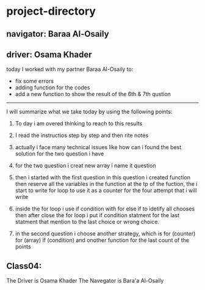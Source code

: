 # project-directory

## navigator: Baraa Al-Osaily

## driver: Osama Khader

today I worked with my partner Baraa Al-Osaily to:

- fix some errors
- adding function for the codes
- add a new function to show the result of the 6th & 7th qustion

---

I will summarize what we take today by using the following points:

1. To day i am overed thinking to reach to this results
2. I read the instructios step by step and then rite notes
3. actually i face many technical issues like how can i found the best solution for the two question i have

4. for the two question i creat new array i name it question
5. then i started with the first question in this question i created function then reserve all the variables in the function at the tp of the fuction, the i start to write for loop to use it as a counter for the four attempt that i will write
6. inside the for loop i use if condition with for else if to idetify all chooses then after close the for loop i put if condition statment for the last statment that mention to the last choice or wrong choice.
7. in the second question i choose another strategy, which is for (counter) for (array) if (condition) and onother function for the last count of the points

## Class04:

The Driver is Osama Khader
The Navegator is Bara'a Al-Osaily
